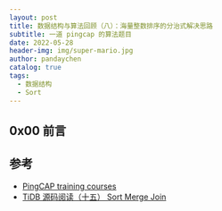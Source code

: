 ```yaml
---
layout: post
title: 数据结构与算法回顾（八）：海量整数排序的分治式解决思路
subtitle: 一道 pingcap 的算法题目
date: 2022-05-28
header-img: img/super-mario.jpg
author: pandaychen
catalog: true
tags:
  - 数据结构
  - Sort
---
```


##  0x00    前言




##  参考
-   [PingCAP training courses](https://github.com/heteddy/talent-plan/tree/master/tidb/mergesort)
-   [TiDB 源码阅读（十五） Sort Merge Join](https://zhuanlan.zhihu.com/p/41535500)